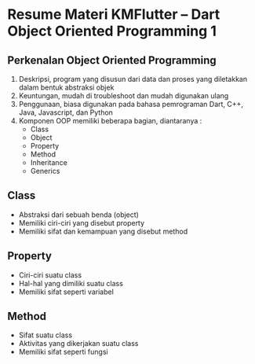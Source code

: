 # Resume Materi KMFlutter – Dart Object Oriented Programming 1

## Perkenalan Object Oriented Programming
1.  Deskripsi, program yang disusun dari data dan proses yang diletakkan dalam bentuk abstraksi objek
2.  Keuntungan, mudah di troubleshoot dan mudah digunakan ulang
3.  Penggunaan, biasa digunakan pada bahasa pemrograman Dart, C++, Java, Javascript, dan Python
4.  Komponen
    OOP memiliki beberapa bagian, diantaranya :
    - Class
    - Object
    - Property
    - Method
    - Inheritance
    - Generics

## Class
- Abstraksi dari sebuah benda (object)
- Memiliki ciri-ciri yang disebut property
- Memiliki sifat dan kemampuan yang disebut method

## Property
- Ciri-ciri suatu class
- Hal-hal yang dimiliki suatu class
- Memiliki sifat seperti variabel

## Method
- Sifat suatu class
- Aktivitas yang dikerjakan suatu class
- Memiliki sifat seperti fungsi
